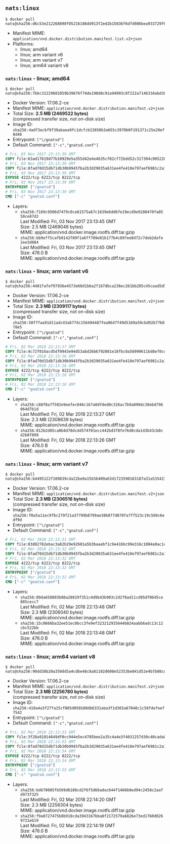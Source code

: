 ## `nats:linux`

```console
$ docker pull nats@sha256:d6c53e212268898f05216188dd913f2ed2b15836f6dfd986bea933729f62a7ca
```

-	Manifest MIME: `application/vnd.docker.distribution.manifest.list.v2+json`
-	Platforms:
	-	linux; amd64
	-	linux; arm variant v6
	-	linux; arm variant v7
	-	linux; arm64 variant v8

### `nats:linux` - linux; amd64

```console
$ docker pull nats@sha256:7bbc31229601059b39876f74de190d8c91a94993c8f222a7146334abd3857c84
```

-	Docker Version: 17.06.2-ce
-	Manifest MIME: `application/vnd.docker.distribution.manifest.v2+json`
-	Total Size: **2.5 MB (2469522 bytes)**  
	(compressed transfer size, not on-disk size)
-	Image ID: `sha256:4adf3ecbf9f39abaea9fc1dcfcb23850b3a655c3970b0f191371c25e20ef8d46`
-	Entrypoint: `["\/gnatsd"]`
-	Default Command: `["-c","gnatsd.conf"]`

```dockerfile
# Fri, 03 Nov 2017 23:13:39 GMT
COPY file:63ad17619d77b10929e5a355d42e4e4635cf82cf72bdd52c317304c905228e98 in /gnatsd 
# Fri, 03 Nov 2017 23:13:39 GMT
COPY file:8fad70d15db71db30b9945fba2b3d29035a631ee4fe410e797aef6981c2a1879 in gnatsd.conf 
# Fri, 03 Nov 2017 23:13:39 GMT
EXPOSE 4222/tcp 6222/tcp 8222/tcp
# Fri, 03 Nov 2017 23:13:39 GMT
ENTRYPOINT ["/gnatsd"]
# Fri, 03 Nov 2017 23:13:39 GMT
CMD ["-c" "gnatsd.conf"]
```

-	Layers:
	-	`sha256:f169c9506d7479c0ce61575a67c1639e6dd6fe19ecd9e9280470fa0550ce87d2`  
		Last Modified: Fri, 03 Nov 2017 23:13:45 GMT  
		Size: 2.5 MB (2469046 bytes)  
		MIME: application/vnd.docker.image.rootfs.diff.tar.gzip
	-	`sha256:bb9eff5cafb0142f09f1a6ff709e01b177b4c897ee8d72c7deb2dafe2ee3d084`  
		Last Modified: Fri, 03 Nov 2017 23:13:45 GMT  
		Size: 476.0 B  
		MIME: application/vnd.docker.image.rootfs.diff.tar.gzip

### `nats:linux` - linux; arm variant v6

```console
$ docker pull nats@sha256:4401fafef97936e4573e60d1b6a2f167dbca236ec261bb205c45caad5d545d5e
```

-	Docker Version: 17.06.2-ce
-	Manifest MIME: `application/vnd.docker.distribution.manifest.v2+json`
-	Total Size: **2.3 MB (2309117 bytes)**  
	(compressed transfer size, not on-disk size)
-	Image ID: `sha256:50f7faa91d11adc43a677dc156494487fea0647f49d5169a50cbd92b77b878e5`
-	Entrypoint: `["\/gnatsd"]`
-	Default Command: `["-c","gnatsd.conf"]`

```dockerfile
# Fri, 02 Mar 2018 22:13:17 GMT
COPY file:4c72f016acd5df0943e94d53abd26b6792081e18fbc8a56999611bd8ef0cd777 in /gnatsd 
# Fri, 02 Mar 2018 22:13:18 GMT
COPY file:8fad70d15db71db30b9945fba2b3d29035a631ee4fe410e797aef6981c2a1879 in gnatsd.conf 
# Fri, 02 Mar 2018 22:13:18 GMT
EXPOSE 4222/tcp 6222/tcp 8222/tcp
# Fri, 02 Mar 2018 22:13:18 GMT
ENTRYPOINT ["/gnatsd"]
# Fri, 02 Mar 2018 22:13:18 GMT
CMD ["-c" "gnatsd.conf"]
```

-	Layers:
	-	`sha256:c88f8a7f502e9eefec046c167a0dfded0c326ac7b9a899dc38ebd796064d7b1d`  
		Last Modified: Fri, 02 Mar 2018 22:13:27 GMT  
		Size: 2.3 MB (2308639 bytes)  
		MIME: application/vnd.docker.image.rootfs.diff.tar.gzip
	-	`sha256:012b2d05ca0b4d78dcdd574701ecc442bd3f8fe76d0cda143b43cb0cd2b8f899`  
		Last Modified: Fri, 02 Mar 2018 22:13:26 GMT  
		Size: 478.0 B  
		MIME: application/vnd.docker.image.rootfs.diff.tar.gzip

### `nats:linux` - linux; arm variant v7

```console
$ docker pull nats@sha256:b4495122f109839cda22be0a15b56409a63d1723590163187a31a535423d3961
```

-	Docker Version: 17.06.2-ce
-	Manifest MIME: `application/vnd.docker.distribution.manifest.v2+json`
-	Total Size: **2.3 MB (2306516 bytes)**  
	(compressed transfer size, not on-disk size)
-	Image ID: `sha256:f0a5a11ec9fbc279f21a37799b8799ae38b877d870fa7ff523c19c589c6edf9d`
-	Entrypoint: `["\/gnatsd"]`
-	Default Command: `["-c","gnatsd.conf"]`

```dockerfile
# Fri, 02 Mar 2018 22:13:31 GMT
COPY file:83d82782ebac3a82b29e92601a5b3baaebf1c9e416bc99e316c1084a0ac1c50c in /gnatsd 
# Fri, 02 Mar 2018 22:13:32 GMT
COPY file:8fad70d15db71db30b9945fba2b3d29035a631ee4fe410e797aef6981c2a1879 in gnatsd.conf 
# Fri, 02 Mar 2018 22:13:32 GMT
EXPOSE 4222/tcp 6222/tcp 8222/tcp
# Fri, 02 Mar 2018 22:13:32 GMT
ENTRYPOINT ["/gnatsd"]
# Fri, 02 Mar 2018 22:13:32 GMT
CMD ["-c" "gnatsd.conf"]
```

-	Layers:
	-	`sha256:89da658803b80a28819f351c4d9b43b903c2d2f8ad11cd95df0645ce885cecc7`  
		Last Modified: Fri, 02 Mar 2018 22:13:48 GMT  
		Size: 2.3 MB (2306040 bytes)  
		MIME: application/vnd.docker.image.rootfs.diff.tar.gzip
	-	`sha256:15c0666ba32ee51ec0bcc3fe9ef323212935644b024aabb6adc13c12cbc522bb`  
		Last Modified: Fri, 02 Mar 2018 22:13:48 GMT  
		Size: 476.0 B  
		MIME: application/vnd.docker.image.rootfs.diff.tar.gzip

### `nats:linux` - linux; arm64 variant v8

```console
$ docker pull nats@sha256:90dd38b20a350dd5a4cdbe48c8a81102d608e52353be041d52e4b7b08cdb576e
```

-	Docker Version: 17.06.2-ce
-	Manifest MIME: `application/vnd.docker.distribution.manifest.v2+json`
-	Total Size: **2.3 MB (2256780 bytes)**  
	(compressed transfer size, not on-disk size)
-	Image ID: `sha256:410a4a3f27fa15cf805d050108db6331aba3f1d365a67048c1c56fdefeef7542`
-	Entrypoint: `["\/gnatsd"]`
-	Default Command: `["-c","gnatsd.conf"]`

```dockerfile
# Fri, 02 Mar 2018 22:13:53 GMT
COPY file:3f28a91014649df0cc944e5ec4785bee2a35c4a4e3f4031257d30c40cada853a in /gnatsd 
# Fri, 02 Mar 2018 22:13:53 GMT
COPY file:8fad70d15db71db30b9945fba2b3d29035a631ee4fe410e797aef6981c2a1879 in gnatsd.conf 
# Fri, 02 Mar 2018 22:13:54 GMT
EXPOSE 4222/tcp 6222/tcp 8222/tcp
# Fri, 02 Mar 2018 22:13:54 GMT
ENTRYPOINT ["/gnatsd"]
# Fri, 02 Mar 2018 22:13:55 GMT
CMD ["-c" "gnatsd.conf"]
```

-	Layers:
	-	`sha256:bd670005fb569d6108cd2f6f5d66adac644f1466b0ed94c2458c2aafd973f325`  
		Last Modified: Fri, 02 Mar 2018 22:14:20 GMT  
		Size: 2.3 MB (2256304 bytes)  
		MIME: application/vnd.docker.image.rootfs.diff.tar.gzip
	-	`sha256:f9a0727475b8b918cda3943167bba8f2172579a6826e73ed1760d0269721eb19`  
		Last Modified: Fri, 02 Mar 2018 22:14:19 GMT  
		Size: 476.0 B  
		MIME: application/vnd.docker.image.rootfs.diff.tar.gzip
